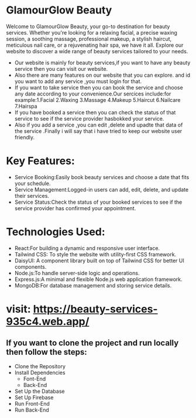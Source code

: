 # GlamourGlow Beauty

Welcome to GlamourGlow Beauty, your go-to destination for beauty services. Whether you're looking for a relaxing facial, a precise waxing session, a soothing massage, professional makeup, a stylish haircut, meticulous nail care, or a rejuvenating hair spa, we have it all. Explore our website to discover a wide range of beauty services tailored to your needs.
* Our website is mainly for beauty services,if you want to have any beauty service then you can visit our website.
* Also there are many features on our website that you can explore. and id you want to add any service ,you must login for that.
* If you want to take service then you can book the service and choose any date according to your convenience.Our sercices include:for example:1.Facial 2.Waxing 3.Massage 4.Makeup 5.Haircut 6.Nailcare 7.Hairspa
* If you have booked a service then you can check the status of that service to see if the service provider hasbokked your service.
* Also if you add a service ,you can edit ,delete and upadte that data of the service .Finally i will say that i have tried to keep our website user friendly.

# Key Features:
*  Service Booking:Easily book beauty services and choose a date that fits your schedule.
* Service Management:Logged-in users can add, edit, delete, and update their services.
* Service Status:Check the status of your booked services to see if the service provider has confirmed your appointment.

# Technologies Used:
* React:For building a dynamic and responsive user interface.
* Tailwind CSS: To style the website with utility-first CSS framework.
* DaisyUI: A component library built on top of Tailwind CSS for better UI components.
* Node.js:To handle server-side logic and operations.
* Express.js:A minimal and flexible Node.js web application framework.
* MongoDB:For database management and storing service details.


# visit: https://beauty-services-935c4.web.app/
## If you want to clone  the project and run locally then follow the steps:
* Clone the Repository
* Install Dependencies
    * Font-End
    * Back-End
* Set Up the Database
* Set Up Firebase
* Run Front-End
* Run Back-End 
